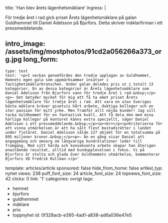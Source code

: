 title: 'Han blev årets lägenhetsmäklare'
ingress: |
  <p>För tredje året i rad gick priset Årets lägenhetsmäklare på galan Guldhemmet till Daniel Adelsson på Bjurfors. Detta skriver mäklarfirman i ett pressmeddelande.
  </p>
  
intro_image: /assets/img/mostphotos/91cd2a056266a373_org.jpg
long_form:
  -
    type: text
    text: '<p>I veckan genomfördes den tredje upplagan av Guldhemmet, Hemnets egen gala som uppmärksammar insatser i fastighetsmäklarbranschen. Under galan delades pris ut i totalt 13 kategorier. En av dessa kategorier är Årets lägenhetsmäklare som Daniel Adelsson från Bjurfors vann för tredje året i rad.&nbsp;</p><p>– Det betyder mycket för mig att få ta emot priset Årets lägenhetsmäklare för tredje året i rad. Att vara en utav Sveriges bästa mäklare kräver givetvis hårt arbete, duktiga kollegor och en stor passion för mitt yrke. Men framför allt nöjda kunder! Jag vill tacka Guldhemmet för en fantastisk kväll. Att få dela den med mina härliga kollegor på kontoret känns extra speciellt, säger Daniel Adelsson i ett pressmeddelande.&nbsp;</p><p><br></p><p>Kriterierna för att vinna utmärkelsen är att ha sålt flest bostadsrätter i landet under fjolåret. Daniel Adelsson sålde 227 objekt för en totalsumma på 895 miljoner kronor.&nbsp;</p><p>– Än en gång visar Daniel att engagemang och omsorg om långvariga kundrelationer leder till framgång. Med sitt hårda och konsekventa arbete skapar han återigen enastående resultat, alltid med kundupplevelsen i fokus. Vi på Bjurfors är stolta och glada över Guldhemmets utmärkelse, kommenterar Bjurfors VD Fredrik Kullman.</p>'
template: articles/article
sponsored: false
hide_from_home: false
artikel_typ: nyhet
views: 238
puff_font_size: 24
article_font_size: 24
topnews_font_size: 42
clicks: 0
link: '1'
categories: ovrigt
tags:
  - hemnet
  - bjurfors
  - guldhemmet
  - mäklare
  - pris
  - toppnyhet
id: 0f328acb-e395-4ad1-a838-ad6a036e47e5
